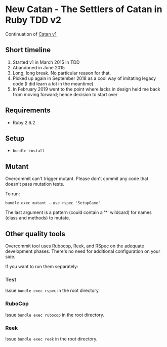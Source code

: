 # New Catan - The Settlers of Catan in Ruby TDD v2

Continuation of [Catan v1](https://github.com/fernandokokocha/catan)

## Short timeline

1. Started v1 in March 2015 in TDD
2. Abandoned in June 2015
3. Long, long break. No particular reason for that.
4. Picked up again in September 2018 as a cool way of imitating legacy code (I did learn a lot in the meantime)
5. In February 2019 went to the point where lacks in design held me back from moving forward; hence decision to start over

## Requirements

* Ruby 2.6.2

## Setup

* `bundle install`

## Mutant

Overcommit can't trigger mutant. Please don't commit any code that doesn't pass mutation tests.

To run:

`bundle exec mutant --use rspec 'SetupGame'`

The last argument is a pattern (could contain a '*' wildcard) for names (class and methods) to mutate.

## Other quality tools

Overcommit tool uses Rubocop, Reek, and RSpec on the adequate development phases. There's no need for additional configuration on your side.

If you want to run them separately:

### Test

Issue `bundle exec rspec` in the root directory.

### RuboCop

Issue `bundle exec rubocop` in the root directory.

### Reek

Issue `bundle exec reek` in the root directory.
